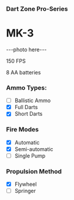 ### Dart Zone Pro-Series
# MK-3

---photo here---

150 FPS

8 AA batteries

### Ammo Types:
- [ ] Ballistic Ammo
- [x] Full Darts
- [x] Short Darts

### Fire Modes
- [x] Automatic
- [x] Semi-automatic
- [ ] Single Pump

### Propulsion Method
- [x] Flywheel
- [ ] Springer
